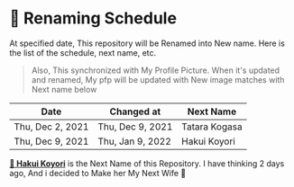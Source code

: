 # 📅 Renaming Schedule

At specified date, This repository will be Renamed into New name. Here is the list of the schedule, next name, etc.

> Also, This synchronized with My Profile Picture. When it's updated and renamed, My pfp will be updated with New image matches with Next name below

| Date             | Changed at       | Next Name     |
| ---------------- | ---------------- | ------------- |
| Thu, Dec 2, 2021 | Thu, Dec 9, 2021 | Tatara Kogasa |
| Thu, Dec 9, 2021 | Thu, Jan 9, 2022 | Hakui Koyori  |

**[🧪 Hakui Koyori](https://virtualyoutuber.fandom.com/wiki/Hakui_Koyori)** is the Next Name of this Repository. I have thinking 2 days ago, And i decided to Make her My Next Wife 🥰
